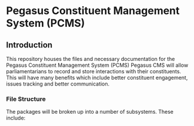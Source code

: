 # Pegasus Constituent Management System (PCMS)

## Introduction
This repository houses the files and necessary documentation for the Pegasus Constituent Management System (PCMS) Pegasus CMS will allow parliamentarians to record and store interactions with their constituents. This will have many benefits which include better constituent engagement, issues tracking and better communication.


### File Structure
The packages will be broken up into a number of subsystems. These include: 
